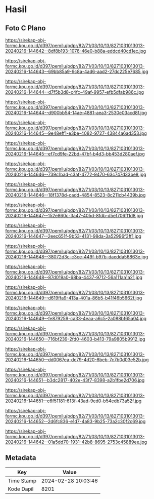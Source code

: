 # Hasil

## Foto C Plano

https://sirekap-obj-formc.kpu.go.id/d397/pemilu/pdpr/82/71/03/10/13/8271031013013-20240216-144642--8df8b193-1076-46e0-b88a-eddcd40cd1ec.jpg

https://sirekap-obj-formc.kpu.go.id/d397/pemilu/pdpr/82/71/03/10/13/8271031013013-20240216-144643--69bb85a9-9c8a-4ad6-aad2-27dc225e7685.jpg

https://sirekap-obj-formc.kpu.go.id/d397/pemilu/pdpr/82/71/03/10/13/8271031013013-20240216-144644--d7f5b3d8-c4fc-49af-9957-efb5dfab986c.jpg

https://sirekap-obj-formc.kpu.go.id/d397/pemilu/pdpr/82/71/03/10/13/8271031013013-20240216-144644--d900bb54-14ae-4881-aea3-2530e03acd8f.jpg

https://sirekap-obj-formc.kpu.go.id/d397/pemilu/pdpr/82/71/03/10/13/8271031013013-20240216-144645--9e48eff1-e3be-4082-9727-43844a6ad353.jpg

https://sirekap-obj-formc.kpu.go.id/d397/pemilu/pdpr/82/71/03/10/13/8271031013013-20240216-144645--ef7cd9fe-22bd-47bf-b4d3-bb453d280aef.jpg

https://sirekap-obj-formc.kpu.go.id/d397/pemilu/pdpr/82/71/03/10/13/8271031013013-20240216-144646--739c1bad-c3af-4772-9470-63c747d33be8.jpg

https://sirekap-obj-formc.kpu.go.id/d397/pemilu/pdpr/82/71/03/10/13/8271031013013-20240216-144646--18f1378d-cadd-4854-8523-8c211cb4439b.jpg

https://sirekap-obj-formc.kpu.go.id/d397/pemilu/pdpr/82/71/03/10/13/8271031013013-20240216-144647--152e860c-3a47-405d-8fdb-d5ef706ff1d8.jpg

https://sirekap-obj-formc.kpu.go.id/d397/pemilu/pdpr/82/71/03/10/13/8271031013013-20240216-144647--2eec651f-9b53-4131-98da-3a52996f3ff1.jpg

https://sirekap-obj-formc.kpu.go.id/d397/pemilu/pdpr/82/71/03/10/13/8271031013013-20240216-144648--38072d3c-c3ce-449f-b97b-daedda56863e.jpg

https://sirekap-obj-formc.kpu.go.id/d397/pemilu/pdpr/82/71/03/10/13/8271031013013-20240216-144648--87d019a0-68ba-4437-9712-56a111aa1a21.jpg

https://sirekap-obj-formc.kpu.go.id/d397/pemilu/pdpr/82/71/03/10/13/8271031013013-20240216-144649--d619ffa9-413a-401a-86b5-b41f46b5662f.jpg

https://sirekap-obj-formc.kpu.go.id/d397/pemilu/pdpr/82/71/03/10/13/8271031013013-20240216-144649--fe879259-ca33-4eaa-a6c5-2a088bf65a04.jpg

https://sirekap-obj-formc.kpu.go.id/d397/pemilu/pdpr/82/71/03/10/13/8271031013013-20240216-144650--716bf239-2fd0-4603-b413-79a9805b9912.jpg

https://sirekap-obj-formc.kpu.go.id/d397/pemilu/pdpr/82/71/03/10/13/8271031013013-20240216-144650--dd0067ea-dc79-4d20-8beb-7c7b0d03e52b.jpg

https://sirekap-obj-formc.kpu.go.id/d397/pemilu/pdpr/82/71/03/10/13/8271031013013-20240216-144651--b3dc2817-402e-43f7-8398-a2b1fbe2d706.jpg

https://sirekap-obj-formc.kpu.go.id/d397/pemilu/pdpr/82/71/03/10/13/8271031013013-20240216-144651--c6f51181-613f-43ad-9ed0-b54edb73a52f.jpg

https://sirekap-obj-formc.kpu.go.id/d397/pemilu/pdpr/82/71/03/10/13/8271031013013-20240216-144652--2d6fc836-e1d7-4a83-9b25-73a2c30f2c69.jpg

https://sirekap-obj-formc.kpu.go.id/d397/pemilu/pdpr/82/71/03/10/13/8271031013013-20240216-144642--01a5dd70-1931-42b8-8695-2753c45889ee.jpg


## Metadata

| Key        | Value               |
| ---------- | ------------------- |
| Time Stamp | 2024-02-28 10:03:46 |
| Kode Dapil | 8201                |



